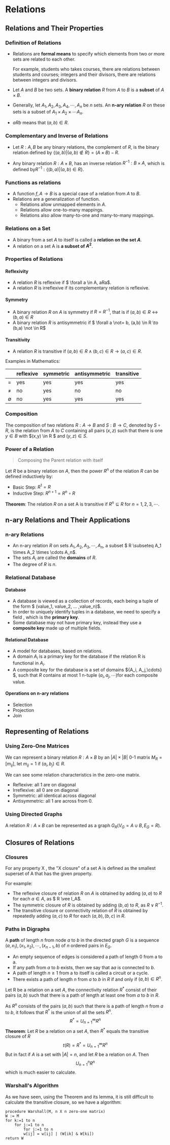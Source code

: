 # Relations

## Relations and Their Properties

### Definition of Relations

- Relations are **formal means** to specify which elements from two or more sets are related to each other.

  For example, students who takes courses, there are relations between students and courses; integers and their divisors, there are relations between integers and divisors.

- Let $A$ and $B$ be two sets. A **binary relation** $R$ from $A$ to $B$ is a **subset** of $A \times B$.

- Generally, let $A_1,A_2,A_3,A_4, \cdots, A_n$ be $n$ sets. An **n-ary relation** $R$ on these sets is a subset of $A_1 \times A_2 \times \cdots A_n$. 

- $aRb$ means that $(a,b) \in R$.

### Complementary and Inverse of  Relations

- Let $R:A,B$ be any binary relations, the complement of $R$, is the binary relation defined by  $\{(a,b)|(a,b) \not \in R \} = (A \times B) -R$.

- Any binary relation $R:A \times B$, has an inverse relation $R^{-1}:B \times A$, which is defined by$R^{-1}: \{(b,a)|(a,b) \in R\}$.

### Functions as relations

- A function $f, A \to B$ is a special case of a relation from $A$ to $B$.
- Relations are a generalization of function.
  - Relations allow unmapped elements in $A$.
  - Relations allow one-to-many mappings.
  - Relations also allow many-to-one and many-to-many mappings.

### Relations on a Set

- A binary from a set $A$ to itself is called a **relation on the set $A$**.
- A relation on a set A is **a subset of $A^2$**.

### Properties of Relations

#### Reflexivity

- A relation $R$ is reflexive if $ \forall a \in A, aRa$.
- A relation $R$ is irreflexive if its complementary relation is reflexive.

#### Symmetry

-  A binary relation $R$ on $A$ is symmetry if $R = R^{-1}$, that is if $(a,b) \in R \leftrightarrow (b,a) \in R$
- A binary relation $R$ is antisymmetric if $ \forall a \not= b, (a,b) \in R \to (b,a) \not \in R$

#### Transitivity

- A relation $R$ is transitive if $(a,b) \in R \wedge (b,c) \in R \to (a,c) \in R$.

Examples in Mathematics:

|             | reflexive | symmetric | antisymmetric | transitive |
| ----------- | --------- | --------- | ------------- | ---------- |
| $=$         | yes       | yes       | yes           | yes        |
| $\not =$    | no        | yes       | no            | no         |
| $\emptyset$ | no        | yes       | yes           | yes        |

### Composition

The composition of two relations $R:A \to B$ and $S: B \to C$, denoted by $S \circ R$, is the relation from $A$ to $C$ containing all pairs $(x,z)$ such that there is one $y \in B$ with $(x,y) \in R $ and $(y,z) \in S$.

### Power of a Relation

> Composing the Parent relation with itself

Let $R$ be a binary relation on $A$, then the power $R^n$ of the relation $R$ can be defined inductively by:

- Basic Step: $R^1 = R$
- Inductive Step: $R^{n+1} = R^n \circ R$

**Theorem**:  The relation $R$ on a set A is transitive if $R^n \subseteq R$ for $n = 1,2,3, \cdots$.

## n-ary Relations and Their Applications

### n-ary Relations

- An n-ary relation $R$ on sets $A_1,A_2,A_3,\cdots,A_n$, a subset $ R \subseteq A_1 \times A_2 \times \cdots A_n$.
- The sets $A_i$ are called the **domains** of $R$.
- The degree of $R$ is $n$.

### Relational Database

#### Database

- A database is viewed as a collection of records, each being a tuple of the form $ (value_1, value_2, ... ,value_n)$.
- In order to uniquely identify tuples in a database, we need to specify a field , which is the **primary key**.
- Some database may not have primary key, instead they use a **composite key** made up of multiple fields.

#### Relational Database

- A model for databases, based on relations.
- A domain $A_i$ is a primary key for the database if the relation R is functional in $A_i$.
- A composite key for the database is a set of domains ${A_i, A_j,\cdots} $, such that $R$ contains at most 1 n-tuple $(a_i, a_j, \cdots)$for each composite  value.

#### Operations on n-ary relations

- Selection
- Projection
- Join

## Representing of Relations

### Using Zero-One Matrices

We can represent a binary relation $R:A \times B$ by an $|A| \times |B|$ 0-1 matrix $M_R =[m_{ij}]$, let $m_{ij}=1$ if $(a_i, b_j) \in R$.

We can see some relation characteristics in the zero-one matrix.

-  Reflexive: all 1 are on diagonal
- Irreflexive: all 0 are on diagonal
- Symmetric: all identical across diagonal
- Antisymmetric: all 1 are across from 0.

### Using Directed Graphs

A relation $R:A \times B$ can be represented as a graph $G_R(V_G=A \cup B, E_G=R)$.

## Closures of Relations

### Closures

For any property X , the "X closure" of a set A is defined as the smallest superset of A that has the given property.

For example:

- The reflexive closure of relation $R$ on $A$ is obtained by adding $(a,a)$ to $R$ for each $a \in A$, as $ R \vee I_A$.
- The symmetric closure of $R$ is obtained by adding $(b,a)$ to $R$, as $R \vee R^{-1}$.
- The transitive closure or connectivity relation of $R$ is obtained by repeatedly adding $(a,c)$ to $R$ for each $(a,b), (b,c)$ in $R$.

### Paths in Digraphs

A **path** of length $n$ from node $a$ to $b$ in the directed graph $G$ is a sequence $(a,x_1), (x_1,x_2),\cdots, (x_{n-1}, b)$ of $n$ ordered pairs in $E_G$.

- An empty sequence of edges is considered a path of length 0 from a to a.
- If any path from $a$ to $b$ exists, then we say that a$a$ is connected to $b$.
- A path of length $n \ge 1$ from a to itself is called a circuit or a cycle.
- There exists a path of length $n$ from $a$ to $b$ in $R$ if and only if $(a,b) \in R^n$.

Let R be a relation on a set $A$, the connectivity relation $R^*$ consist of their pairs $(a,b)$ such that there is a path of length at least one from $a$ to $b$ in $R$.

As $R^n$ consists of the pairs $(a,b)$ such that there is a path of length $n$ from $a$ to $b$, it follows that $R^*$ is the union of all the sets $R^n$.
$$
R^*= U_{n=1}^{\infty}R^n
$$
**Theorem**: Let $R$ be a relation on a set $A$, then $R^*$ equals the transitive closure of $R$
$$
t(R)=R^*=U_{n=1}^{\infty}R^n
$$
But in fact if $A$ is a set with $|A|=n$, and let $R$ be a relation on $A$. Then 
$$
U_{n=1}^{n}R^n
$$
which is much easier to calculate.

### Warshall's Algorithm

As we have seen, using the Theorem and its lemma, it is still difficult to calculate the transitive closure, so we have a algorithm:

```
procedure Warshall(M, n X n zero-one matrix)
W := M
for k:=1 to n
	for j:=1 to n
		for j:=1 to n
		w[ij] = w[ij] | (W[ik] & W[ki])
return W
```





